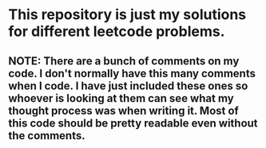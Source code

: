 # This repository is just my solutions for different leetcode problems. 

## NOTE: There are a bunch of comments on my code. I don't normally have this many comments when I code. I have just included these ones so whoever is looking at them can see what my thought process was when writing it. Most of this code should be pretty readable even without the comments.